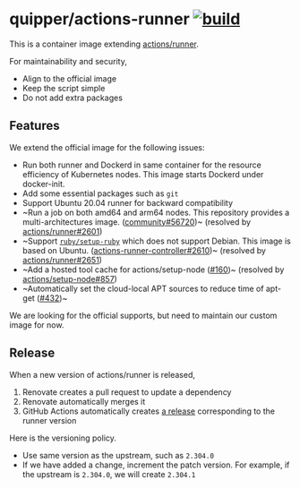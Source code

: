 # quipper/actions-runner [![build](https://github.com/quipper/actions-runner/actions/workflows/build.yaml/badge.svg)](https://github.com/quipper/actions-runner/actions/workflows/build.yaml)




This is a container image extending [actions/runner](https://github.com/actions/runner).

For maintainability and security,

- Align to the official image
- Keep the script simple
- Do not add extra packages

## Features

We extend the official image for the following issues:

- Run both runner and Dockerd in same container for the resource efficiency of Kubernetes nodes.
  This image starts Dockerd under docker-init.
- Add some essential packages such as `git`
- Support Ubuntu 20.04 runner for backward compatibility
- ~Run a job on both amd64 and arm64 nodes.
  This repository provides a multi-architectures image.
  ([community#56720](https://github.com/orgs/community/discussions/56720))~ (resolved by [actions/runner#2601](https://github.com/actions/runner/pull/2601))
- ~Support [`ruby/setup-ruby`](https://github.com/ruby/setup-ruby#using-self-hosted-runners) which does not support Debian.
  This image is based on Ubuntu. ([actions-runner-controller#2610](https://github.com/actions/actions-runner-controller/issues/2610))~ (resolved by [actions/runner#2651](https://github.com/actions/runner/pull/2651))
- ~Add a hosted tool cache for actions/setup-node ([#160](https://github.com/quipper/actions-runner/pull/160))~ (resolved by [actions/setup-node#857](https://github.com/actions/setup-node/issues/857))
- ~Automatically set the cloud-local APT sources to reduce time of apt-get ([#432](https://github.com/quipper/actions-runner/pull/432))~

We are looking for the official supports, but need to maintain our custom image for now.

## Release

When a new version of actions/runner is released,

1. Renovate creates a pull request to update a dependency
2. Renovate automatically merges it
3. GitHub Actions automatically creates [a release](https://github.com/quipper/actions-runner/releases) corresponding to the runner version

Here is the versioning policy.

- Use same version as the upstream, such as `2.304.0`
- If we have added a change, increment the patch version. For example, if the upstream is `2.304.0`, we will create `2.304.1`
